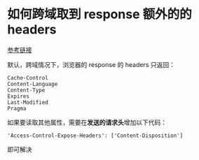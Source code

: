 # 如何跨域取到 response 额外的的 headers

[参考链接](https://stackoverflow.com/questions/37897523/axios-get-access-to-response-header-fields)

默认，跨域情况下，浏览器的 response 的 headers 只返回：

```
Cache-Control
Content-Language
Content-Type
Expires
Last-Modified
Pragma
```

如果要读取其他属性，需要在**发送的请求头**增加以下代码：

```
'Access-Control-Expose-Headers': ['Content-Disposition']
```

即可解决
